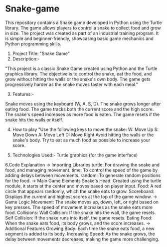 # Snake-game
This repository contains a Snake game developed in Python using the Turtle library. The game allows players to control a snake to collect food and grow in size. The project was created as part of an industrial training program. It is simple and beginner-friendly, showcasing basic game mechanics and Python programming skills.
1. Project Title: "Snake Game"
2. Description:-
   
"This project is a classic Snake Game created using Python and the Turtle graphics library. The objective is to control the snake, eat the food, and grow without hitting the walls or the snake's own body. The game gets progressively harder as the snake moves faster with each meal."

3. Features:-

Snake moves using the keyboard (W, A, S, D).
The snake grows longer after eating food.
The game tracks both the current score and the high score.
The snake's speed increases as more food is eaten.
The game resets if the snake hits the walls or itself.

4. How to play 
"Use the following keys to move the snake:
W: Move Up
S: Move Down
A: Move Left
D: Move Right
Avoid hitting the walls or the snake's body. Try to eat as much food as possible to increase your score.

5. Technologies Used:-
Turtle graphics (for the game interface)

6.Code Explanation
-> Importing Libraries
  turtle: For drawing the snake and food, and managing movement.
  time: To control the speed of the game by adding delays between movements.
  random: To generate random positions for the food.
-> Main Game Elements
   Snake's Head: Created using the turtle module, it starts at the center and moves based on player input.
   Food: A red circle that appears randomly, which the snake eats to grow.
   Scoreboard: Displays the current and highest scores at the top of the game window.
-> Game Logic
   Movement: The snake moves up, down, left, or right based on key presses. The speed of movement increases as the snake eats more food.
   Collisions:
   Wall Collision: If the snake hits the wall, the game resets.
   Self Collision: If the snake runs into itself, the game resets.
   Eating Food: When the snake eats food, its body grows, and the score increases.
-> Additional Features
   Growing Body: Each time the snake eats food, a new segment is added to its body.
   Increasing Speed: As the snake grows, the delay between movements decreases, making the game more challenging.

